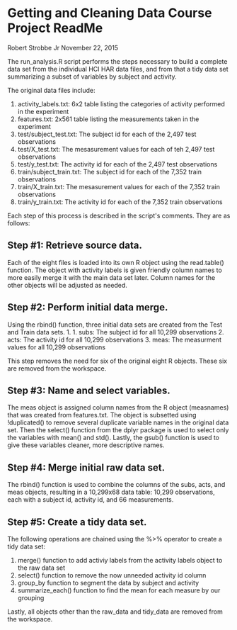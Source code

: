 # Getting and Cleaning Data Course Project ReadMe
Robert Strobbe Jr
November 22, 2015


The run_analysis.R script performs the steps necessary to build a complete data set from the individual HCI HAR data files, and from that a tidy data set summarizing a subset of variables by subject and activity.

The original data files include:

1. activity_labels.txt: 6x2 table listing the categories of activity performed in the experiment
2. features.txt: 2x561 table listing the measurements taken in the experiment
3. test/subject_test.txt: The subject id for each of the 2,497 test observations
4. test/X_test.txt: The mesasurement values for each of teh 2,497 test observations
5. test/y_test.txt: The activity id for each of the 2,497 test observations
6. train/subject_train.txt: The subject id for each of the 7,352 train observations
7. train/X_train.txt: The mesasurement values for each of the 7,352 train observations
8. train/y_train.txt: The activity id for each of the 7,352 train observations

Each step of this process is described in the script's comments. They are as follows:

## Step #1: Retrieve source data.

Each of the eight files is loaded into its own R object using the read.table() function. The object with activity labels is given friendly column names to more easily merge it with the main data set later. Column names for the other objects will be adjusted as needed.

## Step #2: Perform initial data merge.

Using the rbind() function, three initial data sets are created from the Test and Train data sets. 1. 1. subs: The subject id for all 10,299 observations
2. acts: The activity id for all 10,299 observations
3. meas: The measurment values for all 10,299 observations

This step removes the need for six of the original eight R objects. These six are removed from the workspace.

## Step #3: Name and select variables.

The meas object is assigned column names from the R object (measnames) that was created from features.txt. The object is subsetted using !duplicated() to remove several duplicate variable names in the original data set. Then the select() function from the dplyr package is used to select only the variables with mean() and std(). Lastly, the gsub() function is used to give these variables cleaner, more descriptive names.

## Step #4: Merge initial raw data set.

The rbind() function is used to combine the columns of the subs, acts, and meas objects, resulting in a 10,299x68 data table: 10,299 observations, each with a subject id, activity id, and 66 measurements.

## Step #5: Create a tidy data set.

The following operations are chained using the %>% operator to create a tidy data set:
1. merge() function to add activiy labels from the activity labels object to the raw data set
2. select() function to remove the now unneeded activity id column
3. group_by function to segment the data by subject and activity
4. summarize_each() function to find the mean for each measure by our grouping

Lastly, all objects other than the raw_data and tidy_data are removed from the workspace.
